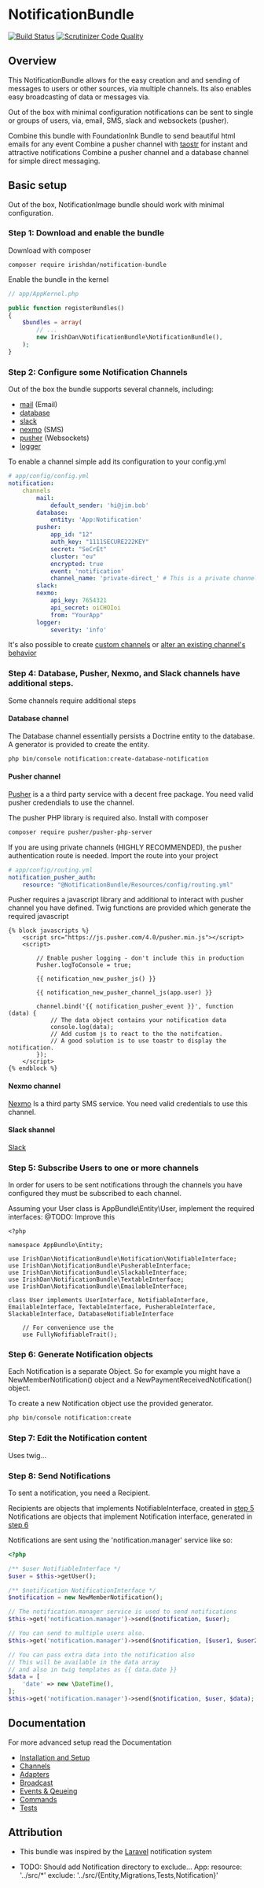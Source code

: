 # NotificationBundle

[![Build Status](https://travis-ci.org/irishdan/NotificationBundle.svg?branch=master)](https://travis-ci.org/irishdan/NotificationBundle)
[![Scrutinizer Code Quality](https://scrutinizer-ci.com/g/irishdan/NotificationBundle/badges/quality-score.png?b=master)](https://scrutinizer-ci.com/g/irishdan/NotificationBundle/?branch=master)

## Overview

This NotificationBundle allows for the easy creation and and sending of messages to users or other sources, via multiple channels.
Its also enables easy broadcasting of data or messages via.

Out of the box with minimal configuration notifications can be sent to single or groups of users,
via, email, SMS, slack and websockets (pusher).

Combine this bundle with FoundationInk Bundle to send beautiful html emails for any event
Combine a pusher channel with [taostr](https://codeseven.github.io/toastr/) for instant and attractive notifications
Combine a pusher channel and a database channel for simple direct messaging.

## Basic setup

Out of the box, NotificationImage bundle should work with minimal configuration.

### Step 1: Download and enable the bundle

Download with composer
```
composer require irishdan/notification-bundle
```
Enable the bundle in the kernel
```php
// app/AppKernel.php

public function registerBundles()
{
    $bundles = array(
        // ...
        new IrishDan\NotificationBundle\NotificationBundle(),
    );
}
```
### Step 2: Configure some Notification Channels

Out of the box the bundle supports several channels, including:
- [mail](Resources/doc/channels.md#mail) (Email)
- [database](Resources/doc/channels.md#database)
- [slack](Resources/doc/channels.md#slack)
- [nexmo](Resources/doc/channels.md#nexmo) (SMS)
- [pusher](Resources/doc/channels.md#pusher) (Websockets)
- [logger](Resources/doc/channels.md#logger)

To enable a channel simple add its configuration to your config.yml

```yml
# app/config/config.yml
notification:
    channels
        mail:
            default_sender: 'hi@jim.bob'
        database:
            entity: 'App:Notification'
        pusher:
            app_id: "12"
            auth_key: "1111SECURE222KEY"
            secret: "SeCrEt"
            cluster: "eu"
            encrypted: true
            event: 'notification'
            channel_name: 'private-direct_' # This is a private channel
        slack:
        nexmo:
            api_key: 7654321
            api_secret: oiCHOIoi
            from: "YourApp"
        logger:
            severity: 'info'
```

It's also possible to create [custom channels](Resources/doc/channels.md) or [alter an existing channel's behavior](Resources/doc/channels.md)

### Step 4: Database, Pusher, Nexmo, and Slack channels have additional steps.

Some channels require additional steps

#### Database channel

The Database channel essentially persists a Doctrine entity to the database. 
A generator is provided to create the entity.

```bash
php bin/console notification:create-database-notification 
```
#### Pusher channel
[Pusher](https://pusher.com/) is a a third party service with a decent free package. You need valid pusher credendials to use the channel.

The pusher PHP library is required also. Install with composer
```bash
composer require pusher/pusher-php-server

```
If you are using private channels (HIGHLY RECOMMENDED), the pusher authentication route is needed.
Import the route into your project

```yml
# app/config/routing.yml
notification_pusher_auth:
    resource: "@NotificationBundle/Resources/config/routing.yml"

```
Pusher requires a javascript library and additional  to interact with pusher channel you have defined. 
Twig functions are provided which generate the required javascript

```twig
{% block javascripts %}
    <script src="https://js.pusher.com/4.0/pusher.min.js"></script>
    <script>
      
        // Enable pusher logging - don't include this in production
        Pusher.logToConsole = true;

        {{ notification_new_pusher_js() }}

        {{ notification_new_pusher_channel_js(app.user) }}

        channel.bind('{{ notification_pusher_event }}', function (data) {
            // The data object contains your notification data
            console.log(data);
            // Add custom js to react to the the notifcation.
            // A good solution is to use toastr to display the notification.
        });  
    </script>
{% endblock %}

```

#### Nexmo channel

[Nexmo](https://www.nexmo.com) Is a third party SMS service. You need valid credentials to use this channel.

#### Slack shannel

[Slack](https://slack.com) 

### Step 5: Subscribe Users to one or more channels

In order for users to be sent notifications through the channels you have configured they must be subscribed to each channel.

Assuming your User class is AppBundle\Entity\User, implement the required interfaces:
@TODO: Improve this

```
<?php

namespace AppBundle\Entity;

use IrishDan\NotificationBundle\Notification\NotifiableInterface;
use IrishDan\NotificationBundle\PusherableInterface;
use IrishDan\NotificationBundle\SlackableInterface;
use IrishDan\NotificationBundle\TextableInterface;
use IrishDan\NotificationBundle\EmailableInterface;

class User implements UserInterface, NotifiableInterface, EmailableInterface, TextableInterface, PusherableInterface, SlackableInterface, DatabaseNotifiableInterface

    // For convenience use the
    use FullyNofifiableTrait();

```

### Step 6: Generate Notification objects

Each Notification is a separate Object. 
So for example you might have a NewMemberNotification() object and a NewPaymentReceivedNotification() object.

To create a new Notification object use the provided generator.

```bash
php bin/console notification:create
```
### Step 7: Edit the Notification content

Uses twig...

### Step 8: Send Notifications

To sent a notification, you need a Recipient.

Recipients are objects that implements NotifiableInterface, created in [step 5]()
Notifications are objects that implement Notification interface, generated in [step 6]()

Notifications are sent using the 'notification.manager' service like so:

```php
<?php

/** $user NotifiableInterface */
$user = $this->getUser();

/** $notification NotificationInterface */
$notification = new NewMemberNotification();

// The notification.manager service is used to send notifications
$this->get('notification.manager')->send($notification, $user);

// You can send to multiple users also.
$this->get('notification.manager')->send($notification, [$user1, $user2]);

// You can pass extra data into the notification also
// This will be available in the data array
// and also in twig templates as {{ data.date }}
$data = [
    'date' => new \DateTime(),
];
$this->get('notification.manager')->send($notification, $user, $data);
```

## Documentation

For more advanced setup read the Documentation

- [Installation and Setup](Resources/doc/installation.md)
- [Channels](Resources/doc/channels.md)
- [Adapters](Resources/doc/adapters.md)
- [Broadcast](Resources/doc/broadcast.md)
- [Events & Qeueing](Resources/doc/events_queueing.md)
- [Commands](Resources/doc/commands.md)
- [Tests](Resources/doc/tests.md)
   
    
## Attribution

- This bundle was inspired by the [Laravel](https://laravel.com/) notification system

- TODO:
Should add Notification directory to exclude...
App\:
    resource: '../src/*'
    exclude: '../src/{Entity,Migrations,Tests,Notification}'